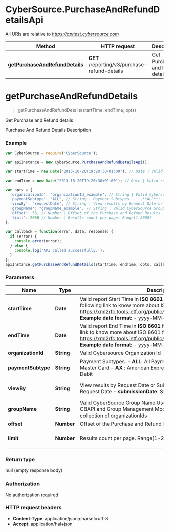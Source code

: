 # CyberSource.PurchaseAndRefundDetailsApi

All URIs are relative to *https://apitest.cybersource.com*

Method | HTTP request | Description
------------- | ------------- | -------------
[**getPurchaseAndRefundDetails**](PurchaseAndRefundDetailsApi.md#getPurchaseAndRefundDetails) | **GET** /reporting/v3/purchase-refund-details | Get Purchase and Refund details


<a name="getPurchaseAndRefundDetails"></a>
# **getPurchaseAndRefundDetails**
> getPurchaseAndRefundDetails(startTime, endTime, opts)

Get Purchase and Refund details

Purchase And Refund Details Description

### Example
```javascript
var CyberSource = require('CyberSource');

var apiInstance = new CyberSource.PurchaseAndRefundDetailsApi();

var startTime = new Date("2013-10-20T19:20:30+01:00"); // Date | Valid report Start Time in **ISO 8601 format** Please refer the following link to know more about ISO 8601 format. - https://xml2rfc.tools.ietf.org/public/rfc/html/rfc3339.html#anchor14   **Example date format:**   - yyyy-MM-dd'T'HH:mm:ssXXX 

var endTime = new Date("2013-10-20T19:20:30+01:00"); // Date | Valid report End Time in **ISO 8601 format** Please refer the following link to know more about ISO 8601 format. - https://xml2rfc.tools.ietf.org/public/rfc/html/rfc3339.html#anchor14   **Example date format:**   - yyyy-MM-dd'T'HH:mm:ssXXX 

var opts = { 
  'organizationId': "organizationId_example", // String | Valid Cybersource Organization Id
  'paymentSubtype': "ALL", // String | Payment Subtypes.   - **ALL**:  All Payment Subtypes   - **VI** :  Visa   - **MC** :  Master Card   - **AX** :  American Express   - **DI** :  Discover   - **DP** :  Pinless Debit 
  'viewBy': "requestDate", // String | View results by Request Date or Submission Date.   - **requestDate** : Request Date   - **submissionDate**: Submission Date 
  'groupName': "groupName_example", // String | Valid CyberSource Group Name.User can define groups using CBAPI and Group Management Module in EBC2. Groups are collection of organizationIds
  'offset': 56, // Number | Offset of the Purchase and Refund Results.
  'limit': 2000 // Number | Results count per page. Range(1-2000)
};

var callback = function(error, data, response) {
  if (error) {
    console.error(error);
  } else {
    console.log('API called successfully.');
  }
};
apiInstance.getPurchaseAndRefundDetails(startTime, endTime, opts, callback);
```

### Parameters

Name | Type | Description  | Notes
------------- | ------------- | ------------- | -------------
 **startTime** | **Date**| Valid report Start Time in **ISO 8601 format** Please refer the following link to know more about ISO 8601 format. - https://xml2rfc.tools.ietf.org/public/rfc/html/rfc3339.html#anchor14   **Example date format:**   - yyyy-MM-dd&#39;T&#39;HH:mm:ssXXX  | 
 **endTime** | **Date**| Valid report End Time in **ISO 8601 format** Please refer the following link to know more about ISO 8601 format. - https://xml2rfc.tools.ietf.org/public/rfc/html/rfc3339.html#anchor14   **Example date format:**   - yyyy-MM-dd&#39;T&#39;HH:mm:ssXXX  | 
 **organizationId** | **String**| Valid Cybersource Organization Id | [optional] 
 **paymentSubtype** | **String**| Payment Subtypes.   - **ALL**:  All Payment Subtypes   - **VI** :  Visa   - **MC** :  Master Card   - **AX** :  American Express   - **DI** :  Discover   - **DP** :  Pinless Debit  | [optional] [default to ALL]
 **viewBy** | **String**| View results by Request Date or Submission Date.   - **requestDate** : Request Date   - **submissionDate**: Submission Date  | [optional] [default to requestDate]
 **groupName** | **String**| Valid CyberSource Group Name.User can define groups using CBAPI and Group Management Module in EBC2. Groups are collection of organizationIds | [optional] 
 **offset** | **Number**| Offset of the Purchase and Refund Results. | [optional] 
 **limit** | **Number**| Results count per page. Range(1-2000) | [optional] [default to 2000]

### Return type

null (empty response body)

### Authorization

No authorization required

### HTTP request headers

 - **Content-Type**: application/json;charset=utf-8
 - **Accept**: application/hal+json

